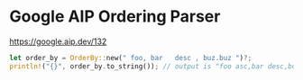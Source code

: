 # Google AIP Ordering Parser

https://google.aip.dev/132

```rust
let order_by = OrderBy::new(" foo, bar   desc , buz.buz ")?;
println!("{}", order_by.to_string()); // output is "foo asc,bar desc,buz.buz asc"
```
